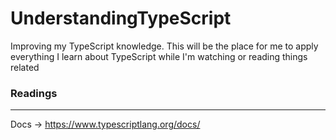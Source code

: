 # UnderstandingTypeScript
Improving my TypeScript knowledge. This will be the place for me to apply everything I learn about TypeScript while I'm watching or reading things related

### Readings
----
Docs -> https://www.typescriptlang.org/docs/
